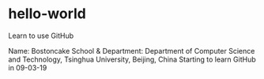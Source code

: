 # hello-world
Learn to use GitHub

Name: Bostoncake
School & Department: Department of Computer Science and Technology, Tsinghua University, Beijing, China
Starting to learn GitHub in 09-03-19
